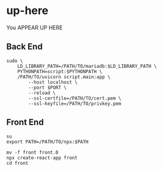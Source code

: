 # up-here
You APPEAR UP HERE

## Back End

```
sudo \
    LD_LIBRARY_PATH=/PATH/TO/mariadb:$LD_LIBRARY_PATH \
    PYTHONPATH=script:$PYTHONPATH \
    /PATH/TO/uvicorn script.main:app \
        --host localhost \
        --port $PORT \
        --reload \
        --ssl-certfile=/PATH/TO/cert.pem \
        --ssl-keyfile=/PATH/TO/privkey.pem
```

## Front End

```
su
export PATH=/PATH/TO/npx:$PATH

mv -f front front.0
npx create-react-app front
cd front
```

```
```
